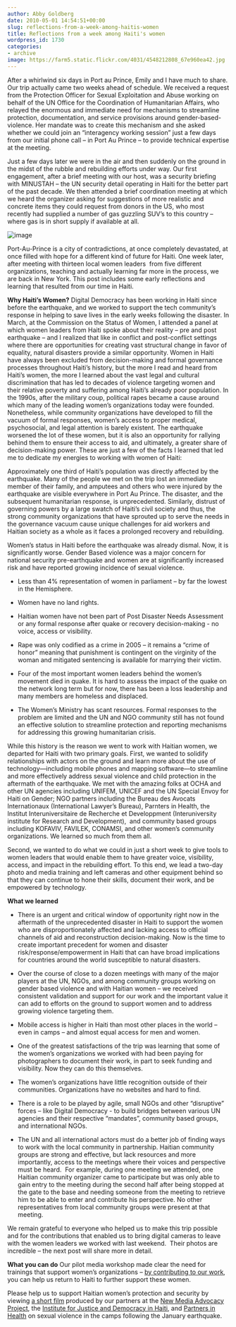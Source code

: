 ```yaml
---
author: Abby Goldberg
date: 2010-05-01 14:54:51+00:00
slug: reflections-from-a-week-among-haitis-women
title: Reflections from a week among Haiti's women
wordpress_id: 1730
categories:
- archive
image: https://farm5.static.flickr.com/4031/4548212808_67e960ea42.jpg
---
```


After a whirlwind six days in Port au Prince, Emily and I have much to share. Our trip actually came two weeks ahead of schedule. We received a request from the Protection Officer for Sexual Exploitation and Abuse working on behalf of the UN Office for the Coordination of Humanitarian Affairs, who relayed the enormous and immediate need for mechanisms to streamline protection, documentation, and service provisions around gender-based-violence. Her mandate was to create this mechanism and she asked whether we could join an “interagency working session” just a few days from our initial phone call – in Port Au Prince – to provide technical expertise at the meeting.

Just a few days later we were in the air and then suddenly on the ground in the midst of the rubble and rebuilding efforts under way. Our first engagement, after a brief meeting with our host, was a security briefing with MINUSTAH – the UN security detail operating in Haiti for the better part of the past decade. We then attended a brief coordination meeting at which we heard the organizer asking for suggestions of more realistic and concrete items they could request from donors in the US, who most recently had supplied a number of gas guzzling SUV’s to this country – where gas is in short supply if available at all.

![image](https://farm5.static.flickr.com/4031/4548212808_67e960ea42.jpg)

Port-Au-Prince is a city of contradictions, at once completely devastated, at once filled with hope for a different kind of future for Haiti. One week later, after meeting with thirteen local women leaders  from five different organizations, teaching and actually learning far more in the process, we are back in New York. This post includes some early reflections and learning that resulted from our time in Haiti.

**Why Haiti’s Women?**
Digital Democracy has been working in Haiti since before the earthquake, and we worked to support the tech community’s response in helping to save lives in the early weeks following the disaster. In March, at the Commission on the Status of Women, I attended a panel at which women leaders from Haiti spoke about their reality – pre and post earthquake – and I realized that like in conflict and post-conflict settings where there are opportunities for creating vast structural change in favor of equality, natural disasters provide a similar opportunity. Women in Haiti have always been excluded from decision-making and formal governance processes throughout Haiti’s history, but the more I read and heard from Haiti’s women, the more I learned about the vast legal and cultural discrimination that has led to decades of violence targeting women and their relative poverty and suffering among Haiti’s already poor population. In the 1990s, after the military coup, political rapes became a cause around which many of the leading women’s organizations today were founded. Nonetheless, while community organizations have developed to fill the vacuum of formal responses, women’s access to proper medical, psychosocial, and legal attention is barely existent. The earthquake worsened the lot of these women, but it is also an opportunity for rallying behind them to ensure their access to aid, and ultimately, a greater share of decision-making power. These are just a few of the facts I learned that led me to dedicate my energies to working with women of Haiti:

Approximately one third of Haiti’s population was directly affected by the earthquake. Many of the people we met on the trip lost an immediate member of their family, and amputees and others who were injured by the earthquake are visible everywhere in Port Au Prince. The disaster, and the subsequent humanitarian response, is unprecedented. Similarly, distrust of governing powers by a large swatch of Haiti’s civil society and thus, the strong community organizations that have sprouted up to serve the needs in the governance vacuum cause unique challenges for aid workers and Haitian society as a whole as it faces a prolonged recovery and rebuilding.

Women’s status in Haiti before the earthquake was already dismal. Now, it is significantly worse. Gender Based violence was a major concern for national security pre-earthquake and women are at significantly increased risk and have reported growing incidence of sexual violence.




  * Less than 4% representation of women in parliament – by far the lowest in the Hemisphere.


  * Women have no land rights.


  * Haitian women have not been part of Post Disaster Needs Assessment or any formal response after quake or recovery decision-making - no voice, access or visibility.


  * Rape was only codified as a crime in 2005 – it remains a “crime of honor” meaning that punishment is contingent on the virginity of the woman and mitigated sentencing is available for marrying their victim.


  * Four of the most important women leaders behind the women’s movement died in quake. It is hard to assess the impact of the quake on the network long term but for now, there has been a loss leadership and many members are homeless and displaced.


  * The Women’s Ministry has scant resources. Formal responses to the problem are limited and the UN and NGO community still has not found an effective solution to streamline protection and reporting mechanisms for addressing this growing humanitarian crisis.


While this history is the reason we went to work with Haitian women, we departed for Haiti with two primary goals. First, we wanted to solidify relationships with actors on the ground and learn more about the use of technology—including mobile phones and mapping software—to streamline and more effectively address sexual violence and child protection in the aftermath of the earthquake. We met with the amazing folks at OCHA and other UN agencies including UNIFEM, UNICEF and the UN Special Envoy for Haiti on Gender; NGO partners including the Bureau des Avocats Internationaux (International Lawyer’s Bureau), Parnters in Health, the Institut Interuniversitaire de Recherche et Developpment (Interuniversity institute for Research and Development),  and community based groups including KOFAVIV, FAVILEK, CONAMSI, and other women’s community organizations. We learned so much from them all.

Second, we wanted to do what we could in just a short week to give tools to women leaders that would enable them to have greater voice, visibility, access, and impact in the rebuilding effort. To this end, we lead a two-day photo and media training and left cameras and other equipment behind so that they can continue to hone their skills, document their work, and be empowered by technology.

**What we learned**




  * There is an urgent and critical window of opportunity right now in the aftermath of the unprecedented disaster in Haiti to support the women who are disproportionately affected and lacking access to official channels of aid and reconstruction decision-making. Now is the time to create important precedent for women and disaster risk/response/empowerment in Haiti that can have broad implications for countries around the world susceptible to natural disasters.


  * Over the course of close to a dozen meetings with many of the major players at the UN, NGOs, and among community groups working on gender based violence and with Haitian women – we received consistent validation and support for our work and the important value it can add to efforts on the ground to support women and to address growing violence targeting them.


  * Mobile access is higher in Haiti than most other places in the world – even in camps – and almost equal access for men and women.


  * One of the greatest satisfactions of the trip was learning that some of the women’s organizations we worked with had been paying for photographers to document their work, in part to seek funding and visibility. Now they can do this themselves.


  * The women’s organizations have little recognition outside of their communities. Organizations have no websites and hard to find.


  * There is a role to be played by agile, small NGOs and other “disruptive” forces – like Digital Democracy - to build bridges between various UN agencies and their respective “mandates”, community based groups, and international NGOs.


  * The UN and all international actors must do a better job of finding ways to work with the local community in partnership. Haitian community groups are strong and effective, but lack resources and more importantly, access to the meetings where their voices and perspective must be heard.  For example, during one meeting we attended, one Haitian community organizer came to participate but was only able to gain entry to the meeting during the second half after being stopped at the gate to the base and needing someone from the meeting to retrieve him to be able to enter and contribute his perspective. No other representatives from local community groups were present at that meeting.


We remain grateful to everyone who helped us to make this trip possible and for the contributions that enabled us to bring digital cameras to leave with the women leaders we worked with last weekend.  Their photos are incredible – the next post will share more in detail.


 [3]: http://vimeo.com/11091051
 [4]: http://newmediaadvocacy.org/
 [5]: http://ijdh.org/
 [6]: http://www.standwithhaiti.org/haiti
**What you can do**
Our pilot media workshop made clear the need for trainings that support women’s organizations – [by contributing to our work](https://www.networkforgood.org/donation/ExpressDonation.aspx?ORGID2=52-1780842&vlrStratCode=CJF%2bOF9OeXW4QjK0d%2fDFUsGTkw6eyKP4ocOWTD%2b7tqcMIrT4jKg1LKBRcJ7vU3Fp), you can help us return to Haiti to further support these women.

Please help us to support Haitian women’s protection and security by viewing [a short film](http://vimeo.com/11091051) produced by our partners at the [New Media Advocacy Project](http://newmediaadvocacy.org/), the [Institute for Justice and Democracy in Haiti](http://ijdh.org/), and [Partners in Health](http://www.standwithhaiti.org/haiti) on sexual violence in the camps following the January earthquake.
